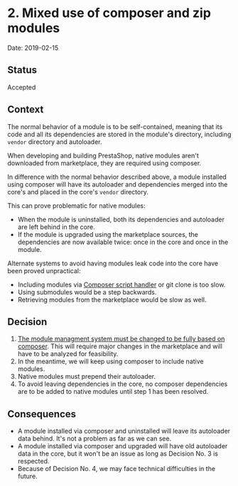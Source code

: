 # 2. Mixed use of composer and zip modules

Date: 2019-02-15

## Status

Accepted

## Context

The normal behavior of a module is to be self-contained, meaning that its code and all its dependencies are stored in the module's directory, including `vendor` directory and autoloader.

When developing and building PrestaShop, native modules aren't downloaded from marketplace, they are required using composer.

In difference with the normal behavior described above, a module installed using composer will have its autoloader and dependencies merged into the core's and placed in the core's `vendor` directory.

This can prove problematic for native modules:

- When the module is uninstalled, both its dependencies and autoloader are left behind in the core.
- If the module is upgraded using the marketplace sources, the dependencies are now available twice: once in the core and once in the module.

Alternate systems to avoid having modules leak code into the core have been proved unpractical:

- Including modules via [Composer script handler](https://github.com/PrestaShop/composer-script-handler) or git clone is too slow.
- Using submodules would be a step backwards.
- Retrieving modules from the marketplace would be slow as well.

## Decision

1. [The module managment system must be changed to be fully based on composer](https://github.com/PrestaShop/PrestaShop/issues/12586). This will require major changes in the marketplace and will have to be analyzed for feasibility.
2. In the meantime, we will keep using composer to include native modules.
3. Native modules must prepend their autoloader.
4. To avoid leaving dependencies in the core, no composer dependencies are to be added to native modules until step 1 has been resolved.

## Consequences

- A module installed via composer and uninstalled will leave its autoloader data behind. It's not a problem as far as we can see.
- A module installed via composer and upgraded will have old autoloader data in the core, but it won't be an issue as long as Decision No. 3 is respected.
- Because of Decision No. 4, we may face technical difficulties in the future.

